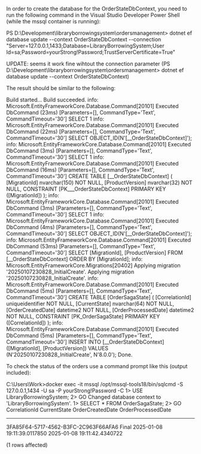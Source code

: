 In order to create the database for the OrderStateDbContext, you need to run the following command in the Visual Studio Developer Power Shell (while the mssql container is running):

PS D:\Development\libraryborrowingsystem\ordersmanagement> dotnet ef database update --context OrderStateDbContext --connection "Server=127.0.0.1,1433;Database=LibraryBorrowingSystem;User Id=sa;Password=yourStrong!Password;TrustServerCertificate=True"

UPDATE: seems it work fine wihtout the connection parameter (PS D:\Development\libraryborrowingsystem\ordersmanagement> dotnet ef database update --context OrderStateDbContext)

The result should be similar to the following:

Build started...
Build succeeded.
info: Microsoft.EntityFrameworkCore.Database.Command[20101]
      Executed DbCommand (23ms) [Parameters=[], CommandType='Text', CommandTimeout='30']
      SELECT 1
info: Microsoft.EntityFrameworkCore.Database.Command[20101]
      Executed DbCommand (22ms) [Parameters=[], CommandType='Text', CommandTimeout='30']
      SELECT OBJECT_ID(N'[__OrderStateDbContext]');
info: Microsoft.EntityFrameworkCore.Database.Command[20101]
      Executed DbCommand (3ms) [Parameters=[], CommandType='Text', CommandTimeout='30']
      SELECT 1
info: Microsoft.EntityFrameworkCore.Database.Command[20101]
      Executed DbCommand (16ms) [Parameters=[], CommandType='Text', CommandTimeout='30']
      CREATE TABLE [__OrderStateDbContext] (
          [MigrationId] nvarchar(150) NOT NULL,
          [ProductVersion] nvarchar(32) NOT NULL,
          CONSTRAINT [PK___OrderStateDbContext] PRIMARY KEY ([MigrationId])
      );
info: Microsoft.EntityFrameworkCore.Database.Command[20101]
      Executed DbCommand (3ms) [Parameters=[], CommandType='Text', CommandTimeout='30']
      SELECT 1
info: Microsoft.EntityFrameworkCore.Database.Command[20101]
      Executed DbCommand (4ms) [Parameters=[], CommandType='Text', CommandTimeout='30']
      SELECT OBJECT_ID(N'[__OrderStateDbContext]');
info: Microsoft.EntityFrameworkCore.Database.Command[20101]
      Executed DbCommand (53ms) [Parameters=[], CommandType='Text', CommandTimeout='30']
      SELECT [MigrationId], [ProductVersion]
      FROM [__OrderStateDbContext]
      ORDER BY [MigrationId];
info: Microsoft.EntityFrameworkCore.Migrations[20402]
      Applying migration '20250107230828_InitialCreate'.
Applying migration '20250107230828_InitialCreate'.
info: Microsoft.EntityFrameworkCore.Database.Command[20101]
      Executed DbCommand (5ms) [Parameters=[], CommandType='Text', CommandTimeout='30']
      CREATE TABLE [OrderSagaState] (
          [CorrelationId] uniqueidentifier NOT NULL,
          [CurrentState] nvarchar(64) NOT NULL,
          [OrderCreatedDate] datetime2 NOT NULL,
          [OrderProcessedDate] datetime2 NOT NULL,
          CONSTRAINT [PK_OrderSagaState] PRIMARY KEY ([CorrelationId])
      );
info: Microsoft.EntityFrameworkCore.Database.Command[20101]
      Executed DbCommand (5ms) [Parameters=[], CommandType='Text', CommandTimeout='30']
      INSERT INTO [__OrderStateDbContext] ([MigrationId], [ProductVersion])
      VALUES (N'20250107230828_InitialCreate', N'8.0.0');
Done.

To check the status of the orders use a command prompt like this (output included):

C:\Users\Work>docker exec -it mssql /opt/mssql-tools18/bin/sqlcmd -S 127.0.0.1,1434 -U sa -P yourStrong!Password -C
1> USE LibraryBorrowingSystem;
2> GO
Changed database context to 'LibraryBorrowingSystem'.
1> SELECT * FROM OrderSagaState;
2> GO
CorrelationId                        CurrentState                                                     OrderCreatedDate                       OrderProcessedDate
------------------------------------ ---------------------------------------------------------------- -------------------------------------- --------------------------------------
3FA85F64-5717-4562-B3FC-2C963F66AFA6 Final                                                                       2025-01-08 19:11:39.0117850            2025-01-08 19:11:42.4340722

(1 rows affected)